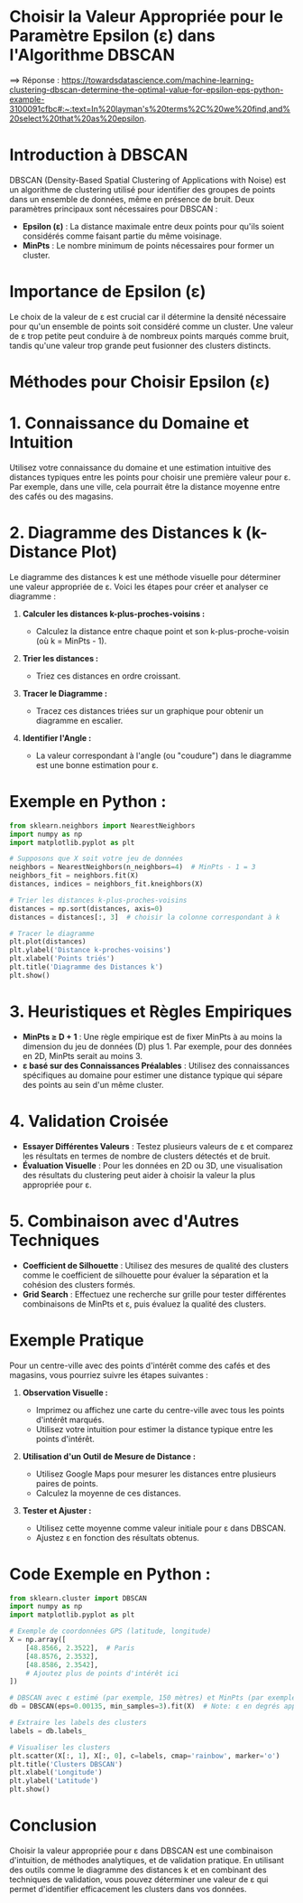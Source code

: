 # Choisir la Valeur Appropriée pour le Paramètre Epsilon (ε) dans l'Algorithme DBSCAN
==> Réponse : https://towardsdatascience.com/machine-learning-clustering-dbscan-determine-the-optimal-value-for-epsilon-eps-python-example-3100091cfbc#:~:text=In%20layman's%20terms%2C%20we%20find,and%20select%20that%20as%20epsilon.
# Introduction à DBSCAN

DBSCAN (Density-Based Spatial Clustering of Applications with Noise) est un algorithme de clustering utilisé pour identifier des groupes de points dans un ensemble de données, même en présence de bruit. Deux paramètres principaux sont nécessaires pour DBSCAN :
- **Epsilon (ε)** : La distance maximale entre deux points pour qu'ils soient considérés comme faisant partie du même voisinage.
- **MinPts** : Le nombre minimum de points nécessaires pour former un cluster.

# Importance de Epsilon (ε)

Le choix de la valeur de ε est crucial car il détermine la densité nécessaire pour qu'un ensemble de points soit considéré comme un cluster. Une valeur de ε trop petite peut conduire à de nombreux points marqués comme bruit, tandis qu'une valeur trop grande peut fusionner des clusters distincts.

# Méthodes pour Choisir Epsilon (ε)

# 1. **Connaissance du Domaine et Intuition**

Utilisez votre connaissance du domaine et une estimation intuitive des distances typiques entre les points pour choisir une première valeur pour ε. Par exemple, dans une ville, cela pourrait être la distance moyenne entre des cafés ou des magasins.

# 2. **Diagramme des Distances k (k-Distance Plot)**

Le diagramme des distances k est une méthode visuelle pour déterminer une valeur appropriée de ε. Voici les étapes pour créer et analyser ce diagramme :

1. **Calculer les distances k-plus-proches-voisins :**
   - Calculez la distance entre chaque point et son k-plus-proche-voisin (où k = MinPts - 1).

2. **Trier les distances :**
   - Triez ces distances en ordre croissant.

3. **Tracer le Diagramme :**
   - Tracez ces distances triées sur un graphique pour obtenir un diagramme en escalier.

4. **Identifier l'Angle :**
   - La valeur correspondant à l'angle (ou "coudure") dans le diagramme est une bonne estimation pour ε.

# Exemple en Python :

```python
from sklearn.neighbors import NearestNeighbors
import numpy as np
import matplotlib.pyplot as plt

# Supposons que X soit votre jeu de données
neighbors = NearestNeighbors(n_neighbors=4)  # MinPts - 1 = 3
neighbors_fit = neighbors.fit(X)
distances, indices = neighbors_fit.kneighbors(X)

# Trier les distances k-plus-proches-voisins
distances = np.sort(distances, axis=0)
distances = distances[:, 3]  # choisir la colonne correspondant à k

# Tracer le diagramme
plt.plot(distances)
plt.ylabel('Distance k-proches-voisins')
plt.xlabel('Points triés')
plt.title('Diagramme des Distances k')
plt.show()
```

# 3. **Heuristiques et Règles Empiriques**

- **MinPts ≥ D + 1** : Une règle empirique est de fixer MinPts à au moins la dimension du jeu de données (D) plus 1. Par exemple, pour des données en 2D, MinPts serait au moins 3.
- **ε basé sur des Connaissances Préalables** : Utilisez des connaissances spécifiques au domaine pour estimer une distance typique qui sépare des points au sein d'un même cluster.

# 4. **Validation Croisée**

- **Essayer Différentes Valeurs** : Testez plusieurs valeurs de ε et comparez les résultats en termes de nombre de clusters détectés et de bruit.
- **Évaluation Visuelle** : Pour les données en 2D ou 3D, une visualisation des résultats du clustering peut aider à choisir la valeur la plus appropriée pour ε.

# 5. **Combinaison avec d'Autres Techniques**

- **Coefficient de Silhouette** : Utilisez des mesures de qualité des clusters comme le coefficient de silhouette pour évaluer la séparation et la cohésion des clusters formés.
- **Grid Search** : Effectuez une recherche sur grille pour tester différentes combinaisons de MinPts et ε, puis évaluez la qualité des clusters.

# Exemple Pratique

Pour un centre-ville avec des points d'intérêt comme des cafés et des magasins, vous pourriez suivre les étapes suivantes :

1. **Observation Visuelle :**
   - Imprimez ou affichez une carte du centre-ville avec tous les points d'intérêt marqués.
   - Utilisez votre intuition pour estimer la distance typique entre les points d'intérêt.

2. **Utilisation d'un Outil de Mesure de Distance :**
   - Utilisez Google Maps pour mesurer les distances entre plusieurs paires de points.
   - Calculez la moyenne de ces distances.

3. **Tester et Ajuster :**
   - Utilisez cette moyenne comme valeur initiale pour ε dans DBSCAN.
   - Ajustez ε en fonction des résultats obtenus.

# Code Exemple en Python :

```python
from sklearn.cluster import DBSCAN
import numpy as np
import matplotlib.pyplot as plt

# Exemple de coordonnées GPS (latitude, longitude)
X = np.array([
    [48.8566, 2.3522],  # Paris
    [48.8576, 2.3532],
    [48.8586, 2.3542],
    # Ajoutez plus de points d'intérêt ici
])

# DBSCAN avec ε estimé (par exemple, 150 mètres) et MinPts (par exemple, 3)
db = DBSCAN(eps=0.00135, min_samples=3).fit(X)  # Note: ε en degrés approximatifs pour 150 mètres

# Extraire les labels des clusters
labels = db.labels_

# Visualiser les clusters
plt.scatter(X[:, 1], X[:, 0], c=labels, cmap='rainbow', marker='o')
plt.title('Clusters DBSCAN')
plt.xlabel('Longitude')
plt.ylabel('Latitude')
plt.show()
```

# Conclusion

Choisir la valeur appropriée pour ε dans DBSCAN est une combinaison d'intuition, de méthodes analytiques, et de validation pratique. En utilisant des outils comme le diagramme des distances k et en combinant des techniques de validation, vous pouvez déterminer une valeur de ε qui permet d'identifier efficacement les clusters dans vos données.
